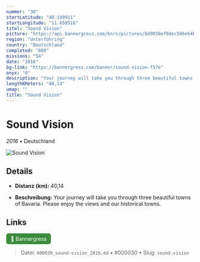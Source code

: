 ```yaml
---
nummer: "30"
startLatitude: "48.199911"
startLongitude: "11.658516"
titel: "Sound Vision"
picture: "https://api.bannergress.com/bnrs/pictures/8d9050ef8dec596e64b17a751c9ea9de"
region: "Unterföhring"
country: "Deutschland"
completed: "600"
missions: "54"
date: "2016"
bg-link: "https://bannergress.com/banner/sound-vision-f57e"
onyx: "0"
description: "Your journey will take you through three beautiful towns of Bavaria. Please enjoy the views and our historical towns."
lengthKMeters: "40,14"
umap: ""
title: "Sound Vision"
---
```

# Sound Vision

*2016* • Deutschland

![Sound Vision](https://api.bannergress.com/bnrs/pictures/8d9050ef8dec596e64b17a751c9ea9de)

## Details
- **Distanz (km):** 40,14



- **Beschreibung:** Your journey will take you through three beautiful towns of Bavaria. Please enjoy the views and our historical towns.


## Links
<div style="margin-top: 0.5em;">
<a href="https://bannergress.com/banner/sound-vision-f57e" target="_blank" style="display:inline-block;margin-right:8px;padding:6px 12px;background-color:#3c8b3c;color:white;text-decoration:none;border-radius:6px;">🔗 Bannergress</a>

</div>


> Datei: `000030_sound-vision_2016.md` • #000030 • Slug: `sound-vision`
